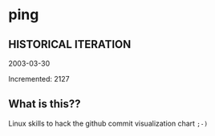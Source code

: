 # ping

## HISTORICAL ITERATION
2003-03-30

Incremented: 2127

## What is this?? 
Linux skills to hack the github commit visualization chart `;-)`
